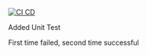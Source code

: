 [![CI CD](https://github.com/ArchieFan/Demo-CI-CD/actions/workflows/cicd.yaml/badge.svg)](https://github.com/ArchieFan/Demo-CI-CD/actions/workflows/cicd.yaml)

Added Unit Test

First time failed, second time successful
